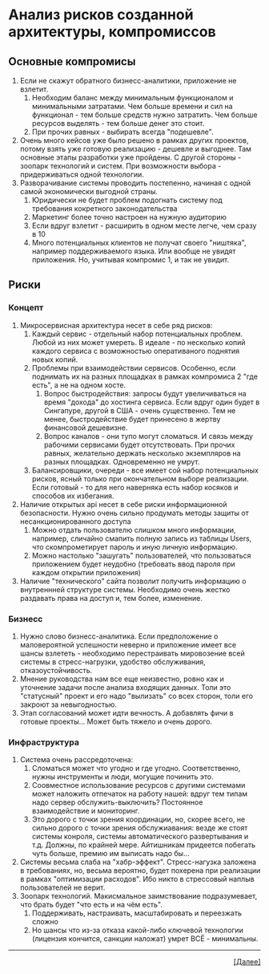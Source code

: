 # Анализ рисков созданной архитектуры, компромиссов
## Основные компромисы
1. Если не скажут обратного бизнесс-аналитики, приложение не взлетит. 
    1. Необходим баланс между минимальным функционалом и минимальными затратами. Чем больше времени и сил на функционал - тем больше средств нужно затратить. Чем больше ресурсов выделять - тем больше денег это стоит. 
    2. При прочих равных - выбирать всегда "подешевле".
2. Очень много кейсов уже было решено в рамках других проектов, потому взять уже готовую реализацию - дешевле и выгоднее. Там основные этапы разработки уже пройдены. С другой стороны - зоопарк технологий и систем. При возможности выбора - придерживаться одной технологии.
3. Разворачивание системы проводить постепенно, начиная с одной самой экономически выгодной страны. 
    1. Юридически не будет проблем подогнать систему под требования кокретного законодательства
    2. Маркетинг более точно настроен на нужную аудиторию
    3. Если вдруг взлетит - расширить в одном месте легче, чем сразу в 10
    4. Много потенциальных клиентов не получат своего "ништяка", например поддерживаемого языка. Или вообще не увидят приложения. Но, учитывая компромис 1, и так не увидит. 

## Риски
### Концепт
1. Микросервисная архитектура несет в себе ряд рисков:
    1. Каждый сервис - отдельный набор потенциальных проблем. Любой из них может умереть. В идеале - по несколько копий каждого сервиса с возможностью оперативаного поднятия новых копий. 
    2. Проблемы при взаимодействии сервисов. Особенно, если поднимать их на разных площадках в рамках компромиса 2 "где есть", а не на одном хосте.
        1. Вопрос быстродействия: запросы будут увеличиваться на время "дохода" до хостинга сервиса. Если вдруг один будет в Сингапуре, другой в США - очень существенно. Тем не менее, быстродействие будет принесено в жертву финансовой дешевизне.
        2. Вопрос каналов - они тупо могут сломаться. И связь между рабочими сервисами будет отсутствовать. При прочих равных, желательно держать несколько экземпляров на разных площадках. Одновременно не умрут.
    3. Балансировщики, очереди - все имеет сой набор потенциальных рисков, ясный только при окончательном выборе реализации. Если готовый - то для него наверняка есть набор косяков и способов их избегания.
2. Наличие открытых api несет в себе риски информационной безопасности. Нужно очень сильно продумать методы защиты от несанкционированного доступа
    1. Можно отдать пользователю слишком много информации, например, сличайно смапить полную запись из таблицы Users, что скомпрометирует пароль и иную личную информацию.
    2. Можно настолько "зашугать" пользователей, что пользоваться приложением будет неудобно (требовать ввод пароля при каждом открытии приложения)
3. Наличие "технического" сайта позволит получить информацию о внутреннней структуре системы. Необходимо очень жестко раздавать права на доступ и, тем более, изменение.

### Бизнесс
1. Нужно слово бизнесс-аналитика. Если предположение о маловероятной успешности неверно и приложение имеет все шансы взлететь - необходимо перестраивать мировозение всей системы в стресс-нагрузки, удобство обслуживания, отказоустойчивость. 
2. Мнение руководства нам все еще неизвестно, ровно как и уточнение задачи после анализа входящих данных. Толи это "статусный" проект и его надо "вылизать" со всех сторон, толи его закроют за невыгодностью. 
3. Этап согласований может идти вечность. А добавлять фичи в готовые проекты... Может быть тяжело и очень дорого.

### Инфраструктура
1. Система очень рассредоточена:
    1. Сломаться может что угодно и где угодно. Соответственно, нужны инструменты и люди, могущие починить это.
    2. Соовместное использование ресурсов с другими системами может наложить отпечаток на работу нашей: вдруг тем типам надо сервер обслужить-выключить? Постоянное взаимодействие и мониторинг.
    3. Это дорого с точки зрения координации, но, скорее всего, не сильно дорого с точки зрения обслужиавания: везде же стоят системы конроля, системы автоматического развертывания и т.д. Должны, по крайней мере. Айтишникам придеется побегать чуть больше, премию им выписать надо бы...
2. Системы весьма слаба на "хабр-эффект". Стресс-нагузка заложена в требованиях, но, весьма вероятно, будет похерена при реализации в рамках "оптимизации расходов". Ибо никто в стрессовый наплыв пользователей не верит.
3. Зоопарк технологий. Макисмальное заимствование подразумевает, что брать будет "что есть и на чём есть". 
    1. Поддерживать, настраивать, масштабировать и переезжать сложно
    2. Но шансы что из-за отказа какой-либо ключевой технологии (лицензия кончится, санкции наложат) умрет ВСЁ - минимальны.

---
<p align="right"><a href="16_Cost.md">[Далее]</p>